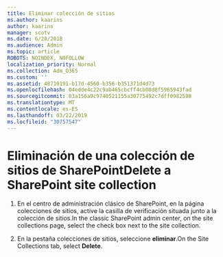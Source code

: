 ```yaml
---
title: Eliminar colección de sitios
ms.author: kaarins
author: kaarins
manager: scotv
ms.date: 6/28/2018
ms.audience: Admin
ms.topic: article
ROBOTS: NOINDEX, NOFOLLOW
localization_priority: Normal
ms.collection: Adm_O365
ms.custom: ''
ms.assetid: 48710191-b17d-4560-b356-b351371d4d73
ms.openlocfilehash: 04edde4c22c9ab465cbcff4cb08d8f5965943fad
ms.sourcegitcommit: 03a156a9c9740521155a30775492c7dff0982588
ms.translationtype: MT
ms.contentlocale: es-ES
ms.lasthandoff: 03/22/2019
ms.locfileid: "30757547"
---
```

# <a name="delete-a-sharepoint-site-collection"></a><span data-ttu-id="b3f41-102">Eliminación de una colección de sitios de SharePoint</span><span class="sxs-lookup"><span data-stu-id="b3f41-102">Delete a SharePoint site collection</span></span>

1. <span data-ttu-id="b3f41-103">En el centro de administración clásico de SharePoint, en la página colecciones de sitios, active la casilla de verificación situada junto a la colección de sitios.</span><span class="sxs-lookup"><span data-stu-id="b3f41-103">In the classic SharePoint admin center, on the site collections page, select the check box next to the site collection.</span></span>
    
2. <span data-ttu-id="b3f41-104">En la pestaña colecciones de sitios, seleccione **eliminar**.</span><span class="sxs-lookup"><span data-stu-id="b3f41-104">On the Site Collections tab, select **Delete**.</span></span>
    

